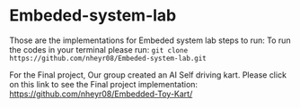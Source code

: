 # Embeded-system-lab
Those are the implementations for Embeded system lab 
steps to run:
To run the codes in your terminal 
please run: `git clone https://github.com/nheyr08/Embeded-system-lab.git`

For the Final project, Our group created an AI Self driving kart.
Please click on this link to see the Final project implementation:
https://github.com/nheyr08/Embedded-Toy-Kart/
